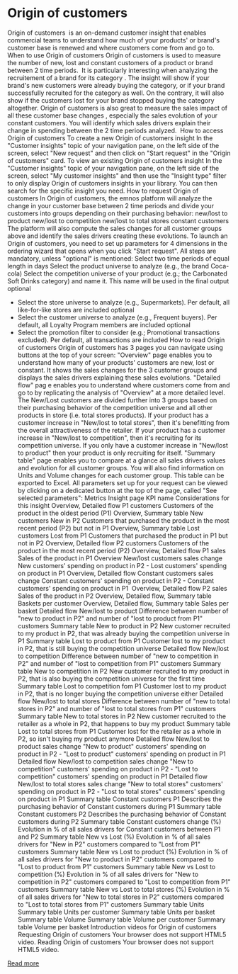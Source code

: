 # Origin of customers

Origin of customers 
is an on-demand customer insight that enables commercial teams to understand how much of your products' or brand's customer base is renewed and where customers come from and go to.
When to use Origin of customers
Origin of customers is used to 
measure the number of new, lost and constant customers
 of a product or brand between 2 time periods. 
It is particularly interesting when 
analyzing the recruitement of a brand for its category
. The insight will show if your brand's new customers were already buying the category, or if your brand successfully recruited for the category as well. On the contrary, it will also show if the customers lost for your brand stopped buying the category altogether.
Origin of customers is also great to 
measure the sales impact of all these customer base changes
, especially the sales evolution of your constant customers. You will identify which sales drivers explain their change in spending between the 2 time periods analyzed. 
How to access Origin of customers
To create a new Origin of customers insight
In the "Customer insights" topic of your navigation pane, on the left side of the screen, select "New request" and then click on "Start request" in the "Origin of customers" card.
To view an existing Origin of customers insight
In the "Customer insights" topic of your navigation pane, on the left side of the screen, select "My customer insights" and then use the "Insight type" filter to only display Origin of customers insights in your library. You can then search for the specific insight you need.
How to request Origin of customers
In Origin of customers, the emnos platform will analyze the change in your customer base between 2 time periods and divide your customers into groups depending on their purchasing behavior:
new/lost to product 
new/lost to competition 
new/lost to total stores
constant customers
The platform will also compute the sales changes for all customer groups above and identify the sales drivers creating these evolutions.
To launch an Origin of customers, you need to set up parameters for 4 dimensions in the ordering wizard that opens when you click "Start request". All steps are mandatory, unless "optional" is mentioned:
Select two time periods of equal length in days
Select the product universe to analyze (e.g., the brand Coca-cola)
Select the competition universe of your product (e.g.; the Carbonated Soft Drinks category) and name it. This name will be used in the final output
optional
 - Select the store universe to analyze (e.g., Supermarkets). Per default, all like-for-like stores are included
optional
 - Select the customer universe to analyze (e.g., Frequent buyers). Per default, all Loyalty Program members are included
optional
 - Select the promotion filter to consider (e.g.; Promotional transactions excluded). Per default, all transactions are included
How to read Origin of customers
Origin of customers has 3 pages you can navigate using buttons at the top of your screen:
"Overview" page
 enables you to understand how many of your products' customers are new, lost or constant. It shows the sales changes for the 3 customer groups and displays the sales drivers explaining these sales evolutions.
"Detailed flow" pag
e
 enables you to understand where customers come from and go to by replicating the analysis of "Overview" at a more detailed level. The New/Lost customers are divided further into 3 groups based on their purchasing behavior of the competition universe and all other products in store (i.e. total stores products). 
If your product has a customer increase in "New/lost to total stores", then it's benefitting from the overall attractiveness of the retailer.
If your product has a customer increase in "New/lost to competition", then it's recruiting for its competition universe. 
If you only have a customer increase in "New/lost to product" then your product is only recruiting for itself.
"Summary table" page
 enables you to compare at a glance all sales drivers values and evolution for all customer groups. You will also find information on Units and Volume changes for each customer group. This table can be exported to Excel.
All parameters set up for your request can be viewed by clicking on a dedicated button at the top of the page, called "See selected parameters":
Metrics
Insight page
KPI name
Considerations for this insight
Overview, Detailed flow
P1 customers
Customers of the product in the oldest period (P1)
Overview, Summary table
New customers
New in P2
Customers that purchased the product in the most recent period (P2) but not in P1
Overview, Summary table
Lost customers
Lost from P1
Customers that purchased the product in P1 but not in P2
Overview, Detailed flow
P2 customers
Customers of the product in the most recent period (P2)
Overview, Detailed flow
P1 sales
Sales of the product in P1
Overview
New/lost customers sales change
New customers' spending on product in P2 - Lost customers' spending on product in P1
Overview, Detailed flow
Constant customers sales change
Constant customers' spending on product in P2 - Constant customers' spending on product in P1 
Overview, Detailed flow
P2 sales
Sales of the product in P2
Overview, Detailed flow, Summary table
Baskets per customer
Overview, Detailed flow, Summary table
Sales per basket
Detailed flow
New/lost to product
Difference between number of "new to product in P2" and number of "lost to product from P1" customers
Summary table
New to product in P2
New customer recruited to my product in P2, that was already buying the competition universe in P1
Summary table
Lost to product from P1
Customer lost to my product in P2, that is still buying the competition universe
Detailed flow
New/lost to competition
Difference between number of "new to competition in P2" and number of "lost to competition from P1" customers
Summary table
New to competition in P2
New customer recruited to my product in P2, that is also buying the competition universe for the first time
Summary table
Lost to competition fom P1
Customer lost to my product in P2, that is no longer buying the competition universe either
Detailed flow
New/lost to total stores
Difference between number of "new to total stores in P2" and number of "lost to total stores from P1" customers
Summary table
New to total stores in P2
New customer recruited to the retailer as a whole in P2, that happens to buy my product
Summary table
Lost to total stores from P1
Customer lost for the retailer as a whole in P2, so isn't buying my product anymore
Detailed flow
New/lost to product sales change
"New to product" customers' spending on product in P2 - "Lost to product" customers' spending on product in P1
Detailed flow
New/lost to competition sales change
"New to competition" customers' spending on product in P2 - "Lost to competition" customers' spending on product in P1
Detailed flow
New/lost to total stores sales change
"New to total stores" customers' spending on product in P2 - "Lost to total stores" customers' spending on product in P1
Summary table
Constant customers P1
Describes the purchasing behavior of Constant customers during P1
Summary table
Constant customers P2
Describes the purchasing behavior of Constant customers during P2
Summary table
Constant customers change (%)
Evolution in % of all sales drivers for Constant customers between P1 and P2
Summary table
New vs Lost (%)
Evolution in % of all sales drivers for "New in P2" customers compared to "Lost from P1" customers
Summary table
New vs Lost to product (%)
Evolution in % of all sales drivers for "New to product in P2" customers compared to "Lost to product from P1" customers
Summary table
New vs Lost to competition (%)
Evolution in % of all sales drivers for "New to competition in P2" customers compared to "Lost to competition from P1" customers
Summary table
New vs Lost to total stores (%)
Evolution in % of all sales drivers for "New to total stores in P2" customers compared to "Lost to total stores from P1" customers
Summary table
Units
Summary table
Units per customer
Summary table
Units per basket
Summary table
Volume
Summary table
Volume per customer
Summary table
Volume per basket
Introduction videos for Origin of customers
Requesting Origin of customers
Your browser does not support HTML5 video.
Reading Origin of customers
Your browser does not support HTML5 video.

[Read more](https://help.emnos.com/help/origin-of-customers)